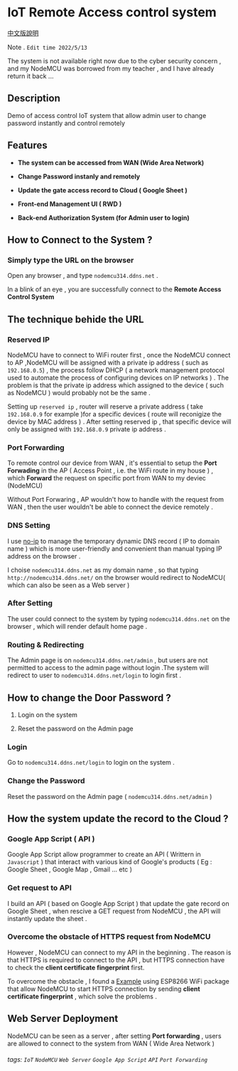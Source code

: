 # IoT Remote Access control system

[中文版說明](https://github.com/jason810496/Access-control-system/blob/main/README_zh.md)

Note . `Edit time 2022/5/13`

The system is not available right now due to the cyber security concern , and my NodeMCU was borrowed from my teacher , and I have already return it back ...


## Description 

Demo of access control IoT system that allow admin user to change password instantly and control remotely

## Features

- **The system can be accessed from WAN (Wide Area Network)**

- **Change Password instanly and remotely**

- **Update the gate access record to Cloud ( Google Sheet )**

- **Front-end Management UI ( RWD )**

- **Back-end Authorization System (for Admin user to login)**

## How to Connect to the System ? 

### Simply type the URL on the browser

Open any browser , and type `nodemcu314.ddns.net` .

In a blink of an eye , you are successfully connect to the **Remote Access Control System** 

## The technique behide the URL 


### Reserved IP
NodeMCU have to connect to WiFi router first , once the NodeMCU connect to AP ,NodeMCU will be assigned with a private ip address ( such as `192.168.0.5`) , the process follow DHCP ( a network management protocol used to automate the process of configuring devices on IP networks ) . The problem is that the private ip address which assigned to the device ( such as NodeMCU ) would probably not be the same . 

Setting up `reserved ip` , router will reserve a private address ( take `192.168.0.9` for example )for a specific devices ( route will reconigize the device by MAC address ) . After setting reserved ip , that specific device will only be assigned with `192.168.0.9` private ip address . 


### Port Forwarding 
To remote control our device from WAN , it's essential to setup the **Port Forwading** in the AP ( Access Point , i.e. the WiFi route in my house )  , which **Forward** the request on specific port from WAN to my deviec (NodeMCU) 

Without Port Forwaring  , AP wouldn't how to handle with the request from WAN , then the user wouldn't be able to connect the device remotely . 

### DNS Setting
I use [no-ip](https://www.noip.com/) to manage the temporary dynamic DNS record ( IP to domain name ) which is more user-friendly and convenient than manual typing IP address on the browser . 

I choise `nodemcu314.ddns.net` as my domain name , so that typing `http://nodemcu314.ddns.net/` on the browser would redirect to NodeMCU( which can also be seen as a Web server )

### After Setting 
The user could connect to the system by typing `nodemcu314.ddns.net` on the browser , which will render default home page .

### Routing & Redirecting

The Admin page is on `nodemcu314.ddns.net/admin` , but users are not permitted to access to the admin page without login .The system will redirect to user to `nodemcu314.ddns.net/login` to login first .

## How to change the Door Password ?

1. Login on the system

2. Reset the password on the Admin page

### Login

Go to `nodemcu314.ddns.net/login` to login on the system .

### Change the Password

Reset the password on the Admin page ( `nodemcu314.ddns.net/admin` )

## How the system update the record to the Cloud ?

### Google App Script ( API )

Google App Script allow programmer to create an API ( Writtern in `Javascript` ) that interact with various kind of Google's products ( Eg : Google Sheet , Google Map , Gmail ... etc )

### Get request to API
I build an API ( based on Google App Script ) that update the gate record on Google Sheet , when rescive a GET request from NodeMCU , the API will instantly update the sheet . 

### Overcome the obstacle of HTTPS request from NodeMCU 
However , NodeMCU can connect to my API in the beginning . The reason is that HTTPS is required to connect to the API , but HTTPS connection have to check the **client certificate fingerprint** first.

To overcome the obstacle , I found a [Example](https://circuits4you.com/2019/01/10/esp8266-nodemcu-https-secured-get-request/) using ESP8266 WiFi package that allow NodeMCU to start HTTPS connection by sending **client certificate fingerprint** , which solve the problems .

## Web Server Deployment
NodeMCU can be seen as a server  , after setting **Port forwarding** , users are allowed to connect to the system from WAN ( Wide Area Network )

###### tags: `IoT` `NodeMCU` `Web Server` `Google App Script` `API` `Port Forwarding` 
